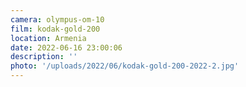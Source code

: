 ```yaml
---
camera: olympus-om-10
film: kodak-gold-200
location: Armenia
date: 2022-06-16 23:00:06
description: ''
photo: '/uploads/2022/06/kodak-gold-200-2022-2.jpg'
---
```

